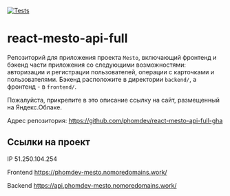 [![Tests](https://github.com/phomdev/react-mesto-api-full-gha/actions/workflows/tests.yml/badge.svg)](https://github.com/phomdev/react-mesto-api-full-gha/actions/workflows/tests.yml)
# react-mesto-api-full
Репозиторий для приложения проекта `Mesto`, включающий фронтенд и бэкенд части приложения со следующими возможностями: авторизации и регистрации пользователей, операции с карточками и пользователями. Бэкенд расположите в директории `backend/`, а фронтенд - в `frontend/`. 
  
Пожалуйста, прикрепите в это описание ссылку на сайт, размещенный на Яндекс.Облаке.

Адрес репозитория: https://github.com/phomdev/react-mesto-api-full-gha

## Ссылки на проект

IP 51.250.104.254

Frontend https://phomdev-mesto.nomoredomains.work/

Backend https://api.phomdev-mesto.nomoredomains.work/
